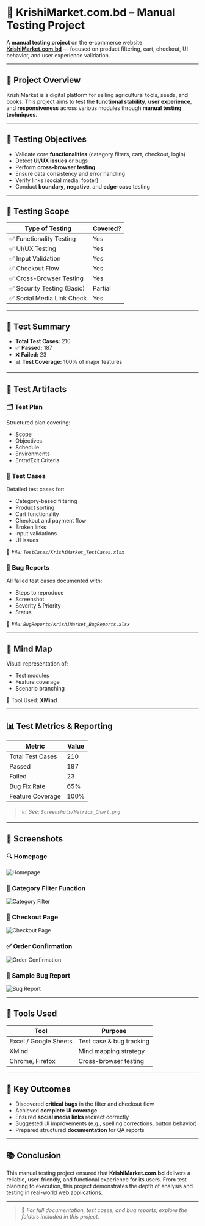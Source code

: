 
# 🧪 KrishiMarket.com.bd – Manual Testing Project

A **manual testing project** on the e-commerce website **[KrishiMarket.com.bd](https://www.krishimarket.com.bd/)** — focused on product filtering, cart, checkout, UI behavior, and user experience validation.

---

## 📌 Project Overview

KrishiMarket is a digital platform for selling agricultural tools, seeds, and books. This project aims to test the **functional stability**, **user experience**, and **responsiveness** across various modules through **manual testing techniques**.

---

## 🎯 Testing Objectives

- Validate core **functionalities** (category filters, cart, checkout, login)
- Detect **UI/UX issues** or bugs
- Perform **cross-browser testing**
- Ensure data consistency and error handling
- Verify links (social media, footer)
- Conduct **boundary**, **negative**, and **edge-case** testing

---

## 📘 Testing Scope

| Type of Testing       | Covered? |
|-----------------------|----------|
| ✅ Functionality Testing  | Yes |
| ✅ UI/UX Testing           | Yes |
| ✅ Input Validation        | Yes |
| ✅ Checkout Flow           | Yes |
| ✅ Cross-Browser Testing   | Yes |
| ✅ Security Testing (Basic) | Partial |
| ✅ Social Media Link Check | Yes |

---

## 🧪 Test Summary

- **Total Test Cases:** 210  
- ✅ **Passed:** 187  
- ❌ **Failed:** 23  
- 📊 **Test Coverage:** 100% of major features

---

## 📝 Test Artifacts

### 🗂️ Test Plan  
Structured plan covering:
- Scope
- Objectives
- Schedule
- Environments
- Entry/Exit Criteria

### 🧾 Test Cases  
Detailed test cases for:
- Category-based filtering  
- Product sorting  
- Cart functionality  
- Checkout and payment flow  
- Broken links  
- Input validations  
- UI issues

📁 _File: `TestCases/KrishiMarket_TestCases.xlsx`_

### 🧩 Bug Reports  
All failed test cases documented with:
- Steps to reproduce  
- Screenshot  
- Severity & Priority  
- Status

📁 _File: `BugReports/KrishiMarket_BugReports.xlsx`_

---

## 🧠 Mind Map

Visual representation of:
- Test modules
- Feature coverage
- Scenario branching

📌 Tool Used: **XMind**

---

## 📊 Test Metrics & Reporting

| Metric                     | Value         |
|----------------------------|---------------|
| Total Test Cases           | 210           |
| Passed                     | 187           |
| Failed                     | 23            |
| Bug Fix Rate               | 65%           |
| Feature Coverage           | 100%          |

> 📈 _See: `Screenshots/Metrics_Chart.png`_

---

## 📸 Screenshots

### 🔍 Homepage

![Homepage](Screenshots/Homepage.png)

### 🧮 Category Filter Function

![Category Filter](Screenshots/Category_Filter.png)

### 🛒 Checkout Page

![Checkout Page](Screenshots/Checkout_Page.png)

### ✅ Order Confirmation

![Order Confirmation](Screenshots/Order_Confirmation.png)

### 🐞 Sample Bug Report

![Bug Report](Screenshots/Bug_Report_Sample.png)

---

## 🧰 Tools Used

| Tool            | Purpose               |
|------------------|------------------------|
| Excel / Google Sheets | Test case & bug tracking |
| XMind             | Mind mapping strategy |
| Chrome, Firefox   | Cross-browser testing |

---

## 📌 Key Outcomes

- Discovered **critical bugs** in the filter and checkout flow
- Achieved **complete UI coverage**
- Ensured **social media links** redirect correctly
- Suggested UI improvements (e.g., spelling corrections, button behavior)
- Prepared structured **documentation** for QA reports

---

## 📚 Conclusion

This manual testing project ensured that **KrishiMarket.com.bd** delivers a reliable, user-friendly, and functional experience for its users. From test planning to execution, this project demonstrates the depth of analysis and testing in real-world web applications.

---

> 📎 _For full documentation, test cases, and bug reports, explore the folders included in this project._
